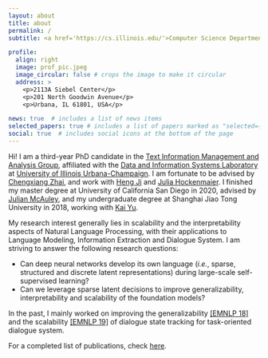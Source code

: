 ```yaml
---
layout: about
title: about
permalink: /
subtitle: <a href='https://cs.illinois.edu/'>Computer Science Department, UIUC</a>.

profile:
  align: right
  image: prof_pic.jpeg
  image_circular: false # crops the image to make it circular
  address: >
    <p>2113A Siebel Center</p>
    <p>201 North Goodwin Avenue</p>
    <p>Urbana, IL 61801, USA</p>

news: true  # includes a list of news items
selected_papers: true # includes a list of papers marked as "selected={true}"
social: true  # includes social icons at the bottom of the page
---
```


Hi! I am a third-year PhD candidate in the [Text Information Management and Analysis Group](https://timan.cs.illinois.edu/ir/), affiliated with the [Data and Information Systems Laboratory](https://dais.cs.illinois.edu/) at [University of Illinois Urbana-Champaign](https://illinois.edu/). I am fortunate to be advised by [Chengxiang Zhai](http://czhai.cs.illinois.edu/), and work with [Heng Ji](http://blender.cs.illinois.edu/hengji.html) and [Julia Hockenmaier](https://juliahmr.cs.illinois.edu/). I finished my master degree at University of California San Diego in 2020, advised by [Julian McAuley](https://cseweb.ucsd.edu/~jmcauley/), and my undergraduate degree at Shanghai Jiao Tong University in 2018, working with [Kai Yu](https://x-lance.sjtu.edu.cn/en/members/kai_yu).

My research interest generally lies in scalability and the interpretability aspects of Natural Language Processing, with their applications to Language Modeling, Information Extraction and Dialogue System. I am striving to answer the following research questions: 
* Can deep neural networks develop its own language (*i.e.*, sparse, structured and discrete latent representations) during large-scale self-supervised learning? 
* Can we leverage sparse latent decisions to improve generalizability, interpretability and scalability of the foundation models? 

In the past, I mainly worked on improving the generalizability [[EMNLP 18]](https://arxiv.org/abs/1810.09587) and the scalability [[EMNLP 19]](https://arxiv.org/abs/1909.00754) of dialogue state tracking for task-oriented dialogue system. 

For a completed list of publications, check [here](/publications/).
